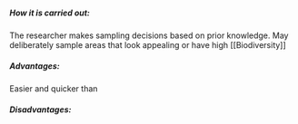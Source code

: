 ##### How it is carried out:
The researcher makes sampling decisions based on prior knowledge. May deliberately sample areas that look appealing or have high [[Biodiversity]] 
##### Advantages:
Easier and quicker than 
##### Disadvantages:
